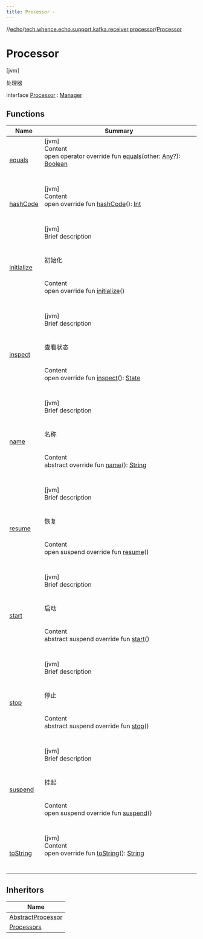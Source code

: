 ```yaml
---
title: Processor -
---
```

//[echo](../../index.md)/[tech.whence.echo.support.kafka.receiver.processor](../index.md)/[Processor](index.md)



# Processor  
 [jvm] 

处理器

interface [Processor](index.md) : [Manager](../../tech.whence.echo.job.manager/-manager/index.md)   


## Functions  
  
|  Name|  Summary| 
|---|---|
| [equals](../../tech.whence.echo.webclient.response.exception/-response-unrecognized-exception/index.md#kotlin/Any/equals/#kotlin.Any?/PointingToDeclaration/)| [jvm]  <br>Content  <br>open operator override fun [equals](../../tech.whence.echo.webclient.response.exception/-response-unrecognized-exception/index.md#kotlin/Any/equals/#kotlin.Any?/PointingToDeclaration/)(other: [Any](https://kotlinlang.org/api/latest/jvm/stdlib/kotlin/-any/index.html)?): [Boolean](https://kotlinlang.org/api/latest/jvm/stdlib/kotlin/-boolean/index.html)  <br><br><br>
| [hashCode](../../tech.whence.echo.webclient.response.exception/-response-unrecognized-exception/index.md#kotlin/Any/hashCode/#/PointingToDeclaration/)| [jvm]  <br>Content  <br>open override fun [hashCode](../../tech.whence.echo.webclient.response.exception/-response-unrecognized-exception/index.md#kotlin/Any/hashCode/#/PointingToDeclaration/)(): [Int](https://kotlinlang.org/api/latest/jvm/stdlib/kotlin/-int/index.html)  <br><br><br>
| [initialize](initialize.md)| [jvm]  <br>Brief description  <br><br><br>初始化<br><br>  <br>Content  <br>open override fun [initialize](initialize.md)()  <br><br><br>
| [inspect](inspect.md)| [jvm]  <br>Brief description  <br><br><br>查看状态<br><br>  <br>Content  <br>open override fun [inspect](inspect.md)(): [State](../../tech.whence.echo.job.manager.state/-state/index.md)  <br><br><br>
| [name](../../tech.whence.echo.definition/-namer/name.md)| [jvm]  <br>Brief description  <br><br><br>名称<br><br>  <br>Content  <br>abstract override fun [name](../../tech.whence.echo.definition/-namer/name.md)(): [String](https://kotlinlang.org/api/latest/jvm/stdlib/kotlin/-string/index.html)  <br><br><br>
| [resume](resume.md)| [jvm]  <br>Brief description  <br><br><br>恢复<br><br>  <br>Content  <br>open suspend override fun [resume](resume.md)()  <br><br><br>
| [start](../../tech.whence.echo.job.manager/-manager/start.md)| [jvm]  <br>Brief description  <br><br><br>启动<br><br>  <br>Content  <br>abstract suspend override fun [start](../../tech.whence.echo.job.manager/-manager/start.md)()  <br><br><br>
| [stop](../../tech.whence.echo.job.manager/-manager/stop.md)| [jvm]  <br>Brief description  <br><br><br>停止<br><br>  <br>Content  <br>abstract suspend override fun [stop](../../tech.whence.echo.job.manager/-manager/stop.md)()  <br><br><br>
| [suspend](suspend.md)| [jvm]  <br>Brief description  <br><br><br>挂起<br><br>  <br>Content  <br>open suspend override fun [suspend](suspend.md)()  <br><br><br>
| [toString](../../tech.whence.echo.webclient.response.exception/-response-unrecognized-exception/index.md#kotlin/Any/toString/#/PointingToDeclaration/)| [jvm]  <br>Content  <br>open override fun [toString](../../tech.whence.echo.webclient.response.exception/-response-unrecognized-exception/index.md#kotlin/Any/toString/#/PointingToDeclaration/)(): [String](https://kotlinlang.org/api/latest/jvm/stdlib/kotlin/-string/index.html)  <br><br><br>


## Inheritors  
  
|  Name| 
|---|
| [AbstractProcessor](../-abstract-processor/index.md)
| [Processors](../-processors/index.md)

